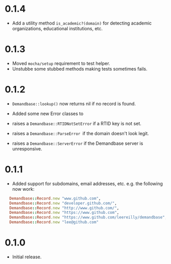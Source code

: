 # 0.1.4

* Add a utility method `is_academic?(domain)` for detecting academic organizations, educational institutions, etc.

# 0.1.3

* Moved `mocha/setup` requirement to test helper.
* Unstubbe some stubbed methods making tests sometimes fails.

# 0.1.2

* `Demandbase::lookup()` now returns nil if no record is found.

* Added some new Error classes to
 * raises a `Demandbase::RTIDNotSetError` if a RTID key is not set.
 * raises a `Demandbase::ParseError `if the domain doesn't look legit.
 * raises a `Demandbase::ServerError` if the Demandbase server is unresponsive.


# 0.1.1

* Added support for subdomains, email addresses, etc. e.g. the following now work:

```ruby
  Demandbase::Record.new "www.github.com",
  Demandbase::Record.new "developer.github.com/",
  Demandbase::Record.new "http://www.github.com/",
  Demandbase::Record.new "https://www.github.com",
  Demandbase::Record.new "https://www.github.com/leereilly/demandbase",
  Demandbase::Record.new "lee@github.com"
```

# 0.1.0

* Initial release.